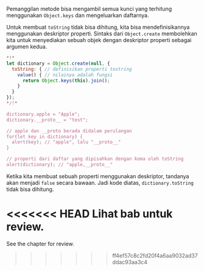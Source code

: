 
Pemanggilan metode bisa mengambil semua kunci yang terhitung menggunakan `Object.keys` dan mengeluarkan daftarnya.

Untuk membuat `toString` tidak bisa dihitung, kita bisa mendefinisikannya menggunakan deskriptor properti. Sintaks dari `Object.create` membolehkan kita untuk menyediakan sebuah objek dengan deskriptor properti sebagai argumen kedua.

```js run
*!*
let dictionary = Object.create(null, {
  toString: { // definisikan properti tostring
    value() { // nilainya adalah fungsi
      return Object.keys(this).join();
    }
  }
});
*/!*

dictionary.apple = "Apple";
dictionary.__proto__ = "test";

// apple dan __proto berada didalam perulangan
for(let key in dictionary) {
  alert(key); // "apple", lalu "__proto__"
}  

// properti dari daftar yang dipisahkan dengan koma oleh toString
alert(dictionary); // "apple,__proto__"
```

Ketika kita membuat sebuah properti menggunakan deskriptor, tandanya akan menjadi `false` secara bawaan. Jadi kode diatas, `dictionary.toString` tidak bisa dihitung.

<<<<<<< HEAD
Lihat bab [](info:property-descriptors) untuk review.
=======
See the chapter [](info:property-descriptors) for review.
>>>>>>> ff4ef57c8c2fd20f4a6aa9032ad37ddac93aa3c4
